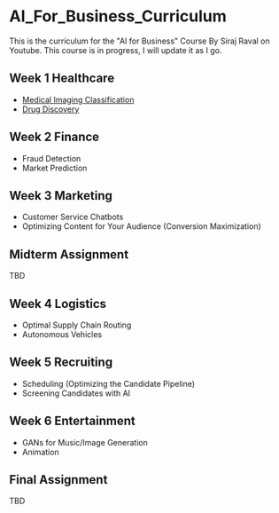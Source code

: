 # AI_For_Business_Curriculum
This is the curriculum for the "AI for Business" Course By Siraj Raval on Youtube. This course is in progress, I will update it as I go. 

## Week 1 Healthcare 
- [Medical Imaging Classification](https://youtu.be/DCcmFXXAHf4)
- [Drug Discovery](https://youtu.be/hY9Bc3mtphs)

## Week 2 Finance
- Fraud Detection
- Market Prediction

## Week 3 Marketing
- Customer Service Chatbots
- Optimizing Content for Your Audience (Conversion Maximization)

## Midterm Assignment
TBD

## Week 4 Logistics
- Optimal Supply Chain Routing
- Autonomous Vehicles

## Week 5 Recruiting
- Scheduling (Optimizing the Candidate Pipeline) 
- Screening Candidates with AI

## Week 6 Entertainment
- GANs for Music/Image Generation 
- Animation 

## Final Assignment
TBD

